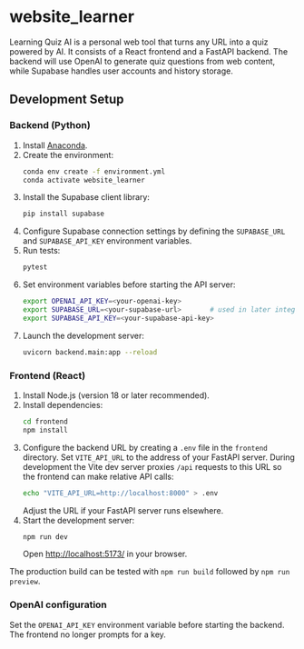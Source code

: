 # website_learner

Learning Quiz AI is a personal web tool that turns any URL into a quiz powered by AI.
It consists of a React frontend and a FastAPI backend. The backend will use OpenAI to
generate quiz questions from web content, while Supabase handles user accounts and
history storage.

## Development Setup

### Backend (Python)
1. Install [Anaconda](https://www.anaconda.com/products/distribution).
2. Create the environment:
   ```bash
   conda env create -f environment.yml
   conda activate website_learner
   ```
3. Install the Supabase client library:
   ```bash
   pip install supabase
   ```
4. Configure Supabase connection settings by defining the `SUPABASE_URL` and
   `SUPABASE_API_KEY` environment variables.
5. Run tests:
   ```bash
   pytest
   ```
4. Set environment variables before starting the API server:
   ```bash
   export OPENAI_API_KEY=<your-openai-key>
   export SUPABASE_URL=<your-supabase-url>       # used in later integrations
   export SUPABASE_API_KEY=<your-supabase-api-key>
   ```
5. Launch the development server:
   ```bash
   uvicorn backend.main:app --reload
   ```

### Frontend (React)
1. Install Node.js (version 18 or later recommended).
2. Install dependencies:
   ```bash
   cd frontend
   npm install
   ```
3. Configure the backend URL by creating a `.env` file in the `frontend`
   directory. Set `VITE_API_URL` to the address of your FastAPI server.
   During development the Vite dev server proxies `/api` requests to this
   URL so the frontend can make relative API calls:
   ```bash
   echo "VITE_API_URL=http://localhost:8000" > .env
   ```
   Adjust the URL if your FastAPI server runs elsewhere.
4. Start the development server:
   ```bash
   npm run dev
   ```
   Open <http://localhost:5173/> in your browser.

The production build can be tested with `npm run build` followed by
`npm run preview`.

### OpenAI configuration

Set the `OPENAI_API_KEY` environment variable before starting the backend. The
frontend no longer prompts for a key.


